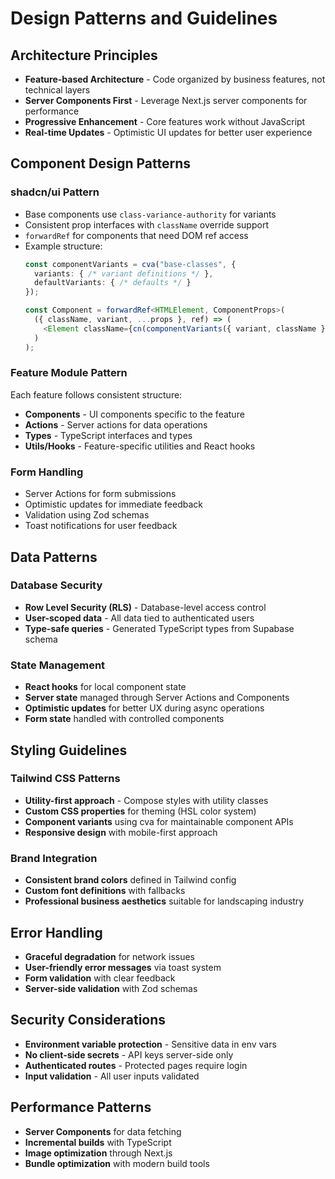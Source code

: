 # Design Patterns and Guidelines

## Architecture Principles
- **Feature-based Architecture** - Code organized by business features, not technical layers
- **Server Components First** - Leverage Next.js server components for performance
- **Progressive Enhancement** - Core features work without JavaScript
- **Real-time Updates** - Optimistic UI updates for better user experience

## Component Design Patterns

### shadcn/ui Pattern
- Base components use `class-variance-authority` for variants
- Consistent prop interfaces with `className` override support
- `forwardRef` for components that need DOM ref access
- Example structure:
  ```typescript
  const componentVariants = cva("base-classes", {
    variants: { /* variant definitions */ },
    defaultVariants: { /* defaults */ }
  });
  
  const Component = forwardRef<HTMLElement, ComponentProps>(
    ({ className, variant, ...props }, ref) => (
      <Element className={cn(componentVariants({ variant, className }))} {...props} ref={ref} />
    )
  );
  ```

### Feature Module Pattern
Each feature follows consistent structure:
- **Components** - UI components specific to the feature
- **Actions** - Server actions for data operations
- **Types** - TypeScript interfaces and types
- **Utils/Hooks** - Feature-specific utilities and React hooks

### Form Handling
- Server Actions for form submissions
- Optimistic updates for immediate feedback
- Validation using Zod schemas
- Toast notifications for user feedback

## Data Patterns

### Database Security
- **Row Level Security (RLS)** - Database-level access control
- **User-scoped data** - All data tied to authenticated users
- **Type-safe queries** - Generated TypeScript types from Supabase schema

### State Management
- **React hooks** for local component state
- **Server state** managed through Server Actions and Components
- **Optimistic updates** for better UX during async operations
- **Form state** handled with controlled components

## Styling Guidelines

### Tailwind CSS Patterns
- **Utility-first approach** - Compose styles with utility classes
- **Custom CSS properties** for theming (HSL color system)
- **Component variants** using cva for maintainable component APIs
- **Responsive design** with mobile-first approach

### Brand Integration
- **Consistent brand colors** defined in Tailwind config
- **Custom font definitions** with fallbacks
- **Professional business aesthetics** suitable for landscaping industry

## Error Handling
- **Graceful degradation** for network issues
- **User-friendly error messages** via toast system
- **Form validation** with clear feedback
- **Server-side validation** with Zod schemas

## Security Considerations
- **Environment variable protection** - Sensitive data in env vars
- **No client-side secrets** - API keys server-side only
- **Authenticated routes** - Protected pages require login
- **Input validation** - All user inputs validated

## Performance Patterns
- **Server Components** for data fetching
- **Incremental builds** with TypeScript
- **Image optimization** through Next.js
- **Bundle optimization** with modern build tools